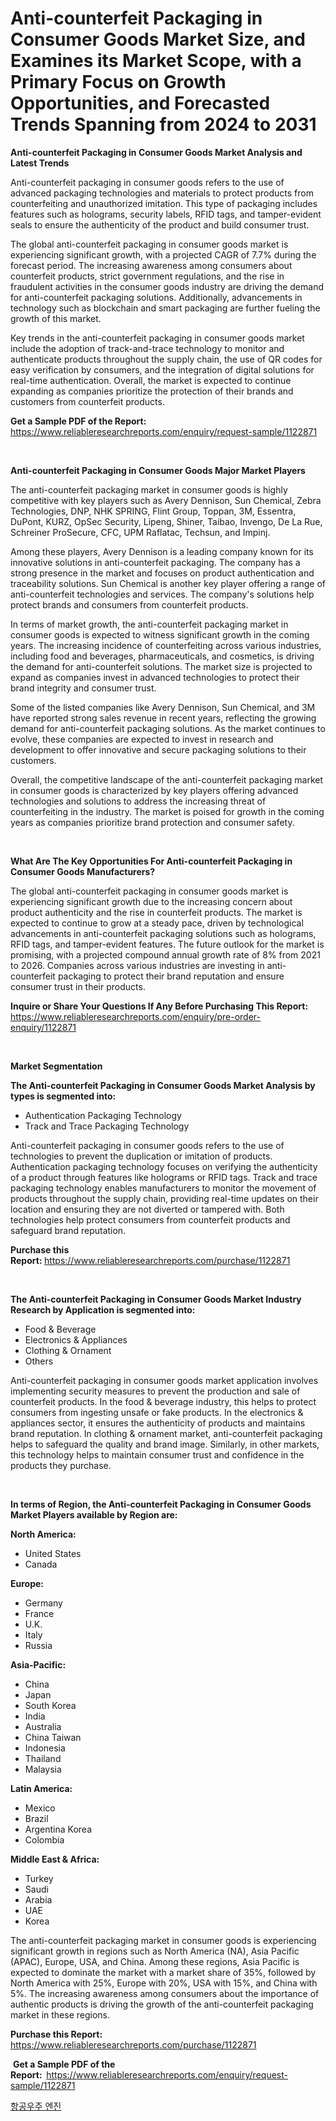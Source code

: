 <p><h1>Anti-counterfeit Packaging in Consumer Goods Market Size, and Examines its Market Scope, with a Primary Focus on Growth Opportunities, and Forecasted Trends Spanning from 2024 to 2031</h1></p><p><strong>Anti-counterfeit Packaging in Consumer Goods Market Analysis and Latest Trends</strong></p>
<p><p>Anti-counterfeit packaging in consumer goods refers to the use of advanced packaging technologies and materials to protect products from counterfeiting and unauthorized imitation. This type of packaging includes features such as holograms, security labels, RFID tags, and tamper-evident seals to ensure the authenticity of the product and build consumer trust.</p><p>The global anti-counterfeit packaging in consumer goods market is experiencing significant growth, with a projected CAGR of 7.7% during the forecast period. The increasing awareness among consumers about counterfeit products, strict government regulations, and the rise in fraudulent activities in the consumer goods industry are driving the demand for anti-counterfeit packaging solutions. Additionally, advancements in technology such as blockchain and smart packaging are further fueling the growth of this market.</p><p>Key trends in the anti-counterfeit packaging in consumer goods market include the adoption of track-and-trace technology to monitor and authenticate products throughout the supply chain, the use of QR codes for easy verification by consumers, and the integration of digital solutions for real-time authentication. Overall, the market is expected to continue expanding as companies prioritize the protection of their brands and customers from counterfeit products.</p></p>
<p><strong>Get a Sample PDF of the Report:&nbsp;</strong> <a href="https://www.reliableresearchreports.com/enquiry/request-sample/1122871">https://www.reliableresearchreports.com/enquiry/request-sample/1122871</a></p>
<p>&nbsp;</p>
<p><strong>Anti-counterfeit Packaging in Consumer Goods Major Market Players</strong></p>
<p><p>The anti-counterfeit packaging market in consumer goods is highly competitive with key players such as Avery Dennison, Sun Chemical, Zebra Technologies, DNP, NHK SPRING, Flint Group, Toppan, 3M, Essentra, DuPont, KURZ, OpSec Security, Lipeng, Shiner, Taibao, Invengo, De La Rue, Schreiner ProSecure, CFC, UPM Raflatac, Techsun, and Impinj.</p><p>Among these players, Avery Dennison is a leading company known for its innovative solutions in anti-counterfeit packaging. The company has a strong presence in the market and focuses on product authentication and traceability solutions. Sun Chemical is another key player offering a range of anti-counterfeit technologies and services. The company's solutions help protect brands and consumers from counterfeit products.</p><p>In terms of market growth, the anti-counterfeit packaging market in consumer goods is expected to witness significant growth in the coming years. The increasing incidence of counterfeiting across various industries, including food and beverages, pharmaceuticals, and cosmetics, is driving the demand for anti-counterfeit solutions. The market size is projected to expand as companies invest in advanced technologies to protect their brand integrity and consumer trust.</p><p>Some of the listed companies like Avery Dennison, Sun Chemical, and 3M have reported strong sales revenue in recent years, reflecting the growing demand for anti-counterfeit packaging solutions. As the market continues to evolve, these companies are expected to invest in research and development to offer innovative and secure packaging solutions to their customers.</p><p>Overall, the competitive landscape of the anti-counterfeit packaging market in consumer goods is characterized by key players offering advanced technologies and solutions to address the increasing threat of counterfeiting in the industry. The market is poised for growth in the coming years as companies prioritize brand protection and consumer safety.</p></p>
<p>&nbsp;</p>
<p><strong>What Are The Key Opportunities For Anti-counterfeit Packaging in Consumer Goods Manufacturers?</strong></p>
<p><p>The global anti-counterfeit packaging in consumer goods market is experiencing significant growth due to the increasing concern about product authenticity and the rise in counterfeit products. The market is expected to continue to grow at a steady pace, driven by technological advancements in anti-counterfeit packaging solutions such as holograms, RFID tags, and tamper-evident features. The future outlook for the market is promising, with a projected compound annual growth rate of 8% from 2021 to 2026. Companies across various industries are investing in anti-counterfeit packaging to protect their brand reputation and ensure consumer trust in their products.</p></p>
<p><strong>Inquire or Share Your Questions If Any Before Purchasing This Report:</strong> <a href="https://www.reliableresearchreports.com/enquiry/pre-order-enquiry/1122871">https://www.reliableresearchreports.com/enquiry/pre-order-enquiry/1122871</a></p>
<p>&nbsp;</p>
<p><strong>Market Segmentation</strong></p>
<p><strong>The Anti-counterfeit Packaging in Consumer Goods Market Analysis by types is segmented into:</strong></p>
<p><ul><li>Authentication Packaging Technology</li><li>Track and Trace Packaging Technology</li></ul></p>
<p><p>Anti-counterfeit packaging in consumer goods refers to the use of technologies to prevent the duplication or imitation of products. Authentication packaging technology focuses on verifying the authenticity of a product through features like holograms or RFID tags. Track and trace packaging technology enables manufacturers to monitor the movement of products throughout the supply chain, providing real-time updates on their location and ensuring they are not diverted or tampered with. Both technologies help protect consumers from counterfeit products and safeguard brand reputation.</p></p>
<p><strong>Purchase this Report:&nbsp;</strong><a href="https://www.reliableresearchreports.com/purchase/1122871">https://www.reliableresearchreports.com/purchase/1122871</a></p>
<p>&nbsp;</p>
<p><strong>The Anti-counterfeit Packaging in Consumer Goods Market Industry Research by Application is segmented into:</strong></p>
<p><ul><li>Food & Beverage</li><li>Electronics & Appliances</li><li>Clothing & Ornament</li><li>Others</li></ul></p>
<p><p>Anti-counterfeit packaging in consumer goods market application involves implementing security measures to prevent the production and sale of counterfeit products. In the food & beverage industry, this helps to protect consumers from ingesting unsafe or fake products. In the electronics & appliances sector, it ensures the authenticity of products and maintains brand reputation. In clothing & ornament market, anti-counterfeit packaging helps to safeguard the quality and brand image. Similarly, in other markets, this technology helps to maintain consumer trust and confidence in the products they purchase.</p></p>
<p>&nbsp;</p>
<p><strong>In terms of Region, the Anti-counterfeit Packaging in Consumer Goods Market Players available by Region are:</strong></p>
<p>
    <p> <strong> North America: </strong>
        <ul>
            <li>United States</li>
            <li>Canada</li>
        </ul>
        </p> 
    <p> <strong> Europe: </strong>
        <ul>
            <li>Germany</li>
            <li>France</li>
            <li>U.K.</li>
            <li>Italy</li>
            <li>Russia</li>
        </ul>
        </p> 
    <p> <strong> Asia-Pacific: </strong>
        <ul>
            <li>China</li>
            <li>Japan</li>
            <li>South Korea</li>
            <li>India</li>
            <li>Australia</li>
            <li>China Taiwan</li>
            <li>Indonesia</li>
            <li>Thailand</li>
            <li>Malaysia</li>
        </ul>
        </p> 
    <p> <strong> Latin America: </strong>
        <ul>
            <li>Mexico</li>
            <li>Brazil</li>
            <li>Argentina Korea</li>
            <li>Colombia</li>
        </ul>
        </p> 
    <p> <strong> Middle East & Africa: </strong>
        <ul>
            <li>Turkey</li>
            <li>Saudi</li>
            <li>Arabia</li>
            <li>UAE</li>
            <li>Korea</li>
        </ul>
    </p>
    </p>
<p><p>The anti-counterfeit packaging market in consumer goods is experiencing significant growth in regions such as North America (NA), Asia Pacific (APAC), Europe, USA, and China. Among these regions, Asia Pacific is expected to dominate the market with a market share of 35%, followed by North America with 25%, Europe with 20%, USA with 15%, and China with 5%. The increasing awareness among consumers about the importance of authentic products is driving the growth of the anti-counterfeit packaging market in these regions.</p></p>
<p><strong>Purchase this Report: </strong><a href="https://www.reliableresearchreports.com/purchase/1122871">https://www.reliableresearchreports.com/purchase/1122871</a></p>
<p>&nbsp;<strong>Get a Sample PDF of the Report:&nbsp;&nbsp;</strong><a href="https://www.reliableresearchreports.com/enquiry/request-sample/1122871">https://www.reliableresearchreports.com/enquiry/request-sample/1122871</a></p>
<p><strong></strong></p>
<p><p><a href="https://github.com/vdhdwjyp90142/Market-Research-Report-List-1/blob/main/25022437881.md">항공우주 엔진</a></p></p>